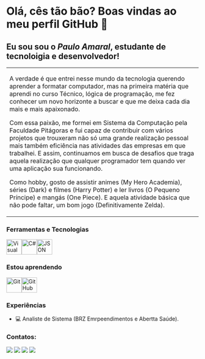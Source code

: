 # Olá, cês tão bão? Boas vindas ao meu perfil GitHub 👋

## Eu sou sou o *Paulo Amaral*, estudante de tecnoloigia e desenvolvedor!

<p align="right">
<table width="100%">
<tr><td valign="top" width="50%">

  A verdade é que entrei nesse mundo da tecnologia querendo aprender a formatar computador, mas na primeira matéria que aprendi no curso Técnico, lógica de programação, me fez conhecer um novo horizonte a buscar e que me deixa cada dia mais e mais apaixonado. 
  
  Com essa paixão, me formei em Sistema da Computação pela Faculdade Pitágoras e fui capaz de contribuir com vários projetos que trouxeram não só uma grande realização pessoal mais também eficiência nas atividades das empresas em que trabalhei. E assim, continuamos em busca de desafios que traga aquela realização que qualquer programador tem quando ver uma aplicação sua funcionando.

  Como hobby, gosto de assistir animes (My Hero Academia), séries (Dark) e filmes (Harry Potter) e ler livros (O Pequeno Príncipe) e mangás (One Piece). E aquela atividade básica que não pode faltar, um bom jogo (Definitivamente Zelda).

</td></tr>
</table>
</p>

### Ferramentas e Tecnologias
<img src="https://cdn.jsdelivr.net/gh/devicons/devicon@latest/icons/visualbasic/visualbasic-original.svg" width="40" height="40" title="Visual Basic"/><img src="https://cdn.jsdelivr.net/gh/devicons/devicon@latest/icons/csharp/csharp-original.svg" width="40" height="40" title="C#"/><img src="https://cdn.jsdelivr.net/gh/devicons/devicon@latest/icons/json/json-original.svg" width="40" height="40" title="JSON"/>
          
### Estou aprendendo
<img src="https://cdn.jsdelivr.net/gh/devicons/devicon/icons/git/git-original.svg" width="40" height="40" title="Git"/><img src="https://cdn.jsdelivr.net/gh/devicons/devicon@latest/icons/github/github-original-wordmark.svg" width="40" height="40" title="GitHub"/>
          

### Experiências

- 💻 Analiste de Sistema (BRZ Emrpeendimentos e Abertta Saúde).
  
### Contatos:
<div> 
  <a href = "mailto:pauloamaral2006@yahoo.com.br"><img src="https://img.shields.io/badge/-Yahoo-%23333?style=for-the-badge&logo=gmail&color=purple&logoColor=white" target="_blank"></a>
 	<a href="https://www.linkedin.com/in/pauloamaral2006" target="_blank"><img src="https://img.shields.io/badge/-LinkedIn-%230077B5?style=for-the-badge&logo=linkedin&logoColor=white" target="_blank"></a> 
  <a href="https://www.instagram.com/pauloamaral2006" target="_blank"><img src="https://img.shields.io/badge/-Instagram-%23E4405F?style=for-the-badge&logo=instagram&logoColor=white" target="_blank"></a>  
  <a href="https://www.facebook.com/PauloAmaral2006" target="_blank"><img src="https://img.shields.io/badge/-Facebook-%230077B5?style=for-the-badge&logo=facebook&logoColor=white" target="_blank"></a>  
</div>
